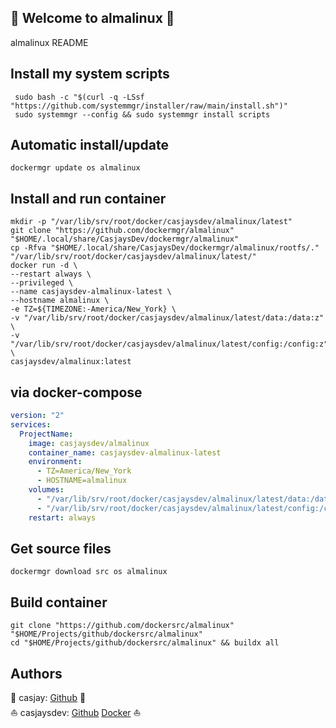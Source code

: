 ## 👋 Welcome to almalinux 🚀  

almalinux README  
  
  
## Install my system scripts  

```shell
 sudo bash -c "$(curl -q -LSsf "https://github.com/systemmgr/installer/raw/main/install.sh")"
 sudo systemmgr --config && sudo systemmgr install scripts  
```
  
## Automatic install/update  
  
```shell
dockermgr update os almalinux
```
  
## Install and run container
  
```shell
mkdir -p "/var/lib/srv/root/docker/casjaysdev/almalinux/latest"
git clone "https://github.com/dockermgr/almalinux" "$HOME/.local/share/CasjaysDev/dockermgr/almalinux"
cp -Rfva "$HOME/.local/share/CasjaysDev/dockermgr/almalinux/rootfs/." "/var/lib/srv/root/docker/casjaysdev/almalinux/latest/"
docker run -d \
--restart always \
--privileged \
--name casjaysdev-almalinux-latest \
--hostname almalinux \
-e TZ=${TIMEZONE:-America/New_York} \
-v "/var/lib/srv/root/docker/casjaysdev/almalinux/latest/data:/data:z" \
-v "/var/lib/srv/root/docker/casjaysdev/almalinux/latest/config:/config:z" \
casjaysdev/almalinux:latest
```
  
## via docker-compose  
  
```yaml
version: "2"
services:
  ProjectName:
    image: casjaysdev/almalinux
    container_name: casjaysdev-almalinux-latest
    environment:
      - TZ=America/New_York
      - HOSTNAME=almalinux
    volumes:
      - "/var/lib/srv/root/docker/casjaysdev/almalinux/latest/data:/data:z"
      - "/var/lib/srv/root/docker/casjaysdev/almalinux/latest/config:/config:z"
    restart: always
```
  
## Get source files  
  
```shell
dockermgr download src os almalinux
```
  
## Build container  
  
```shell
git clone "https://github.com/dockersrc/almalinux" "$HOME/Projects/github/dockersrc/almalinux"
cd "$HOME/Projects/github/dockersrc/almalinux" && buildx all 
```
  
## Authors  
  
🤖 casjay: [Github](https://github.com/casjay) 🤖  
⛵ casjaysdev: [Github](https://github.com/dockersrc) [Docker](https://hub.docker.com/u/casjaysdev) ⛵  
